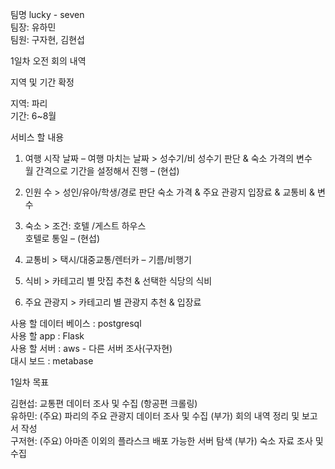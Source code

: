 팀명 lucky - seven<br>
팀장: 유하민<br>
팀원: 구자현, 김현섭<br>

1일차 오전 회의 내역<br>

지역 및 기간 확정<br>

지역: 파리<br>
기간: 6~8월<br>

서비스 할 내용<br>
1.	여행 시작 날짜 – 여행 마치는 날짜 > 성수기/비 성수기 판단 & 숙소 가격의 변수<br>
월 간격으로 기간을 설정해서 진행 – (현섭)<br>

2.	인원 수 > 성인/유아/학생/경로 판단 숙소 가격 & 주요 관광지 입장료 & 교통비 & 변수<br>

3.	숙소 > 조건: 호텔 /게스트 하우스 <br>
호텔로 통일 – (현섭)<br>

4.	교통비 > 택시/대중교통/렌터카 – 기름/비행기<br>

5.	식비 > 카테고리 별 맛집 추천 & 선택한 식당의 식비<br>

6.	주요 관광지 > 카테고리 별 관광지 추천 & 입장료<br>

사용 할 데이터 베이스 : postgresql<br>
사용 할 app : Flask	<br>
사용 할 서버 : aws - 다른 서버 조사(구자현)<br>
대시 보드 : metabase<br>

1일차 목표<br>

김현섭: 교통편 데이터 조사 및 수집 (항공편 크롤링)<br>
유하민: (주요) 파리의 주요 관광지 데이터 조사 및 수집 (부가) 회의 내역 정리 및 보고서 작성<br>
구저현: (주요) 아마존 이외의 플라스크 배포 가능한 서버 탐색 (부가) 숙소 자료 조사 및 수집<br>
